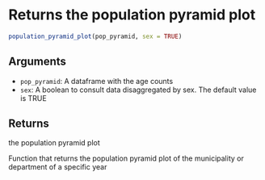 # Returns the population pyramid plot

```r
population_pyramid_plot(pop_pyramid, sex = TRUE)
```

## Arguments

- `pop_pyramid`: A dataframe with the age counts
- `sex`: A boolean to consult data disaggregated by sex. The default value is TRUE

## Returns

the population pyramid plot

Function that returns the population pyramid plot of the municipality or department of a specific year
